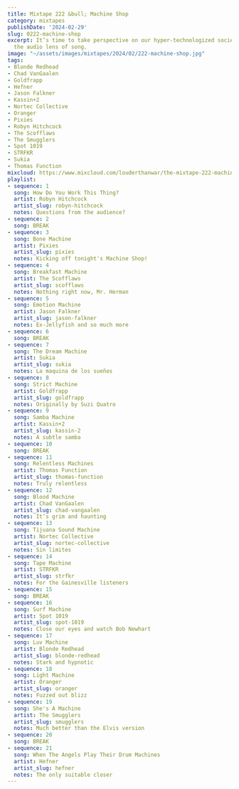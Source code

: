 ```yaml
---
title: Mixtape 222 &bull; Machine Shop
category: mixtapes
publishDate: '2024-02-29'
slug: 0222-machine-shop
excerpt: It’s time to take perspective on our hyper-technologized society, through
  the audio lens of song.
image: "~/assets/images/mixtapes/2024/02/222-machine-shop.jpg"
tags:
- Blonde Redhead
- Chad VanGaalen
- Goldfrapp
- Hefner
- Jason Falkner
- Kassin+2
- Nortec Collective
- Oranger
- Pixies
- Robyn Hitchcock
- The Scofflaws
- The Smugglers
- Spot 1019
- STRFKR
- Sukia
- Thomas Function
mixcloud: https://www.mixcloud.com/louderthanwar/the-mixtape-222-machine-shop-2024-02-29/
playlist:
- sequence: 1
  song: How Do You Work This Thing?
  artist: Robyn Hitchcock
  artist_slug: robyn-hitchcock
  notes: Questions from the audience?
- sequence: 2
  song: BREAK
- sequence: 3
  song: Bone Machine
  artist: Pixies
  artist_slug: pixies
  notes: Kicking off tonight's Machine Shop!
- sequence: 4
  song: Breakfast Machine
  artist: The Scofflaws
  artist_slug: scofflaws
  notes: Nothing right now, Mr. Herman
- sequence: 5
  song: Emotion Machine
  artist: Jason Falkner
  artist_slug: jason-falkner
  notes: Ex-Jellyfish and so much more
- sequence: 6
  song: BREAK
- sequence: 7
  song: The Dream Machine
  artist: Sukia
  artist_slug: sukia
  notes: La maquina de los sueños
- sequence: 8
  song: Strict Machine
  artist: Goldfrapp
  artist_slug: goldfrapp
  notes: Originally by Suzi Quatro
- sequence: 9
  song: Samba Machine
  artist: Kassin+2
  artist_slug: kassin-2
  notes: A subtle samba
- sequence: 10
  song: BREAK
- sequence: 11
  song: Relentless Machines
  artist: Thomas Function
  artist_slug: thomas-function
  notes: Truly relentless
- sequence: 12
  song: Blood Machine
  artist: Chad VanGaalen
  artist_slug: chad-vangaalen
  notes: It’s grim and haunting
- sequence: 13
  song: Tijuana Sound Machine
  artist: Nortec Collective
  artist_slug: nortec-collective
  notes: Sin limites
- sequence: 14
  song: Tape Machine
  artist: STRFKR
  artist_slug: strfkr
  notes: For the Gainesville listeners
- sequence: 15
  song: BREAK
- sequence: 16
  song: Surf Machine
  artist: Spot 1019
  artist_slug: spot-1019
  notes: Close our eyes and watch Bob Newhart
- sequence: 17
  song: Luv Machine
  artist: Blonde Redhead
  artist_slug: blonde-redhead
  notes: Stark and hypnotic
- sequence: 18
  song: Light Machine
  artist: Oranger
  artist_slug: oranger
  notes: Fuzzed out blizz
- sequence: 19
  song: She's A Machine
  artist: The Smugglers
  artist_slug: smugglers
  notes: Much better than the Elvis version
- sequence: 20
  song: BREAK
- sequence: 21
  song: When The Angels Play Their Drum Machines
  artist: Hefner
  artist_slug: hefner
  notes: The only suitable closer
---
```


